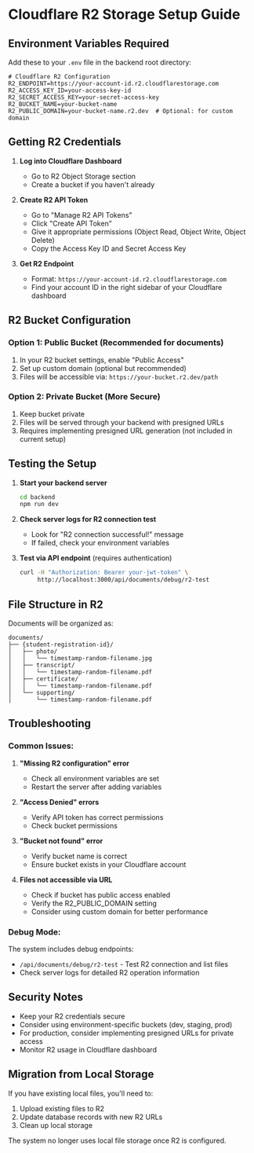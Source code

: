 # Cloudflare R2 Storage Setup Guide

## Environment Variables Required

Add these to your `.env` file in the backend root directory:

```env
# Cloudflare R2 Configuration
R2_ENDPOINT=https://your-account-id.r2.cloudflarestorage.com
R2_ACCESS_KEY_ID=your-access-key-id
R2_SECRET_ACCESS_KEY=your-secret-access-key
R2_BUCKET_NAME=your-bucket-name
R2_PUBLIC_DOMAIN=your-bucket-name.r2.dev  # Optional: for custom domain
```

## Getting R2 Credentials

1. **Log into Cloudflare Dashboard**
   - Go to R2 Object Storage section
   - Create a bucket if you haven't already

2. **Create R2 API Token**
   - Go to "Manage R2 API Tokens"
   - Click "Create API Token"
   - Give it appropriate permissions (Object Read, Object Write, Object Delete)
   - Copy the Access Key ID and Secret Access Key

3. **Get R2 Endpoint**
   - Format: `https://your-account-id.r2.cloudflarestorage.com`
   - Find your account ID in the right sidebar of your Cloudflare dashboard

## R2 Bucket Configuration

### Option 1: Public Bucket (Recommended for documents)
1. In your R2 bucket settings, enable "Public Access"
2. Set up custom domain (optional but recommended)
3. Files will be accessible via: `https://your-bucket.r2.dev/path`

### Option 2: Private Bucket (More Secure)
1. Keep bucket private
2. Files will be served through your backend with presigned URLs
3. Requires implementing presigned URL generation (not included in current setup)

## Testing the Setup

1. **Start your backend server**
   ```bash
   cd backend
   npm run dev
   ```

2. **Check server logs for R2 connection test**
   - Look for "R2 connection successful!" message
   - If failed, check your environment variables

3. **Test via API endpoint** (requires authentication)
   ```bash
   curl -H "Authorization: Bearer your-jwt-token" \
        http://localhost:3000/api/documents/debug/r2-test
   ```

## File Structure in R2

Documents will be organized as:
```
documents/
├── {student-registration-id}/
│   ├── photo/
│   │   └── timestamp-random-filename.jpg
│   ├── transcript/
│   │   └── timestamp-random-filename.pdf
│   ├── certificate/
│   │   └── timestamp-random-filename.pdf
│   └── supporting/
│       └── timestamp-random-filename.pdf
```

## Troubleshooting

### Common Issues:

1. **"Missing R2 configuration" error**
   - Check all environment variables are set
   - Restart the server after adding variables

2. **"Access Denied" errors**
   - Verify API token has correct permissions
   - Check bucket permissions

3. **"Bucket not found" error**
   - Verify bucket name is correct
   - Ensure bucket exists in your Cloudflare account

4. **Files not accessible via URL**
   - Check if bucket has public access enabled
   - Verify the R2_PUBLIC_DOMAIN setting
   - Consider using custom domain for better performance

### Debug Mode:

The system includes debug endpoints:
- `/api/documents/debug/r2-test` - Test R2 connection and list files
- Check server logs for detailed R2 operation information

## Security Notes

- Keep your R2 credentials secure
- Consider using environment-specific buckets (dev, staging, prod)
- For production, consider implementing presigned URLs for private access
- Monitor R2 usage in Cloudflare dashboard

## Migration from Local Storage

If you have existing local files, you'll need to:
1. Upload existing files to R2
2. Update database records with new R2 URLs
3. Clean up local storage

The system no longer uses local file storage once R2 is configured. 